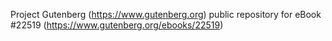 Project Gutenberg (https://www.gutenberg.org) public repository for eBook #22519 (https://www.gutenberg.org/ebooks/22519)
